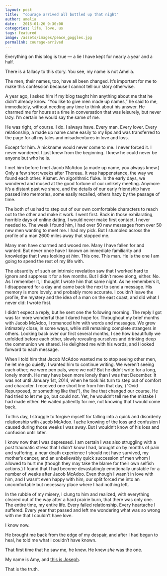 ```yaml
---
layout: post
title:  "courage arrived all bottled up that night"
author: amelia
date:   2015-01-26 9:30:00
categories: life, love, us
tags: featured
image: /assets/images/peace_goggles.jpg
permalink: courage-arrived
---
```


Everything on this blog is true — a lie I have kept for nearly a year and a half.

There is a fallacy to this story. You see, my name is not Amelia.

The men, their names, too, have all been changed. It’s important for me to make this confession because I cannot tell our story otherwise.

A year ago, I asked him if my blog taught him anything about me that he didn’t already know. “You like to give men made up names,” he said to me, immediately, without needing any time to think about his answer. He charmed me for hours at a time in conversation that was leisurely, but never lazy. I’m certain he would say the same of me.

He was right, of course. I do. I always have. Every man. Every lover. Every relationship, a made up name came easily to my lips and was transferred to the page for all my tales and misadventures in love and loss.

Except for him. A nickname would never come to me. I never forced it. I never wondered. I just knew from the beginning. I knew he could never be anyone but who he is.

I met him before I met Jacob McAdoo (a made up name, you always knew.) Only a few short weeks after Thoreau. It was happenstance, the way we found each other. Kismet. An algorithmic fluke. In the early days, we wondered and mused at the good fortune of our unlikely meeting. Anymore it’s a distant past we share, and the details of our early friendship have passed into memories, some easily recalled, others hazy by the passage of time.

The both of us had to step out of our own comfortable characters to reach out to the other and make it work. I went first. Back in those exhilarating, horrible days of online dating, I would never make first contact. I never needed to. The week I found him, I had over 50 new messages from over 50 new men wanting to meet me. I had my pick. But I stumbled across the profile of a man 2600 miles away that stopped me.

Many men have charmed and wooed me. Many I have fallen for and wanted. But never once have I known an immediate familiarity and knowledge that I was looking at *him*. This one. This man. He is the one I am going to spend the rest of my life with.

The absurdity of such an intrinsic revelation saw that I worked hard to ignore and suppress it for a few months. But I didn’t move along, either. No. As I remember it, I thought I wrote him that same night. As he remembers it, I disappeared for a day and came back the next to send a message. His memory is more lovely, and probably more accurate. I couldn’t leave the profile, the mystery and the idea of a man on the east coast, and did what I never did: I wrote first.

I didn’t expect a reply, but he sent one the following morning. The reply I got was far more wonderful than I dared hope for. Throughout my brief months with Jacob McAdoo, I romanced *him* with words and messages. We grew intimately close, in some ways, while still remaining complete strangers in others. Looking back over our first several months, I see how beautifully we unfolded before each other, slowly revealing ourselves and drinking deep the communion we shared. He delighted me with his words, and I looked forward to each message.

When I told him that Jacob McAdoo wanted me to stop seeing other men, he let me go quietly. I wanted him to continue writing. We weren’t seeing each other; we were pen pals, were we not? But he didn’t write for a long, lonely month. He may have been more lonely than I was that December. It was not until January 1st, 2014, when he took his turn to step out of comfort and character. I received one short line from him that day, ("Ovid Repurposed, or something like that"), the line that changed our course. He had tried to let me go, but could not. Yet, he wouldn’t tell me the mistake I had made either. He waited patiently for me, not knowing that I would come back.

To this day, I struggle to forgive myself for falling into a quick and disorderly relationship with Jacob McAdoo. I ache knowing of the loss and confusion I caused during those weeks I was away. But I wouldn’t know of his loss and confusion until later.

I know now that I was depressed. I am certain I was also struggling with a post traumatic stress that I didn’t know I had, brought on by months of pain and suffering, a near death experience I should not have survived, my mother’s cancer, and an unbelievably quick succession of men whom I allowed to hurt me (though they may take the blame for their own selfish actions.) I found that I had become devastatingly emotionally unstable for a number of weeks after Jacob McAdoo. Even though I wasn’t in love with him, and I wasn’t even happy with him, our split forced me into an uncomfortable but necessary place where I had nothing left.

In the rubble of my misery, I clung to him and realized, with everything cleared out of the way after a hard prairie burn, that there was only one. The entire time, my entire life. Every failed relationship. Every heartache I suffered. Every year that passed and left me wondering what was so wrong with me that I couldn’t have love.

I know now.

He brought me back from the edge of my despair, and after I had begun to heal, he told me what I couldn’t have known.

That first time that he saw me, he knew. He knew *she* was the one.

My name is Amy, and [this is Joseph](http://static1.squarespace.com/static/544ad78be4b007f430805e69/54c636b5e4b0e75db3920170/54c636d8e4b063fc8ac4e898/1422276326908/Boots+Of+Spanish+Leather.mp3).

That is the truth.